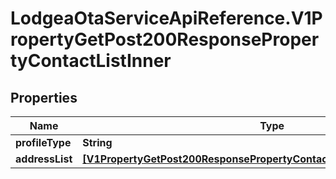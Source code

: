 # LodgeaOtaServiceApiReference.V1PropertyGetPost200ResponsePropertyContactListInner

## Properties

Name | Type | Description | Notes
------------ | ------------- | ------------- | -------------
**profileType** | **String** |  | [optional] 
**addressList** | [**[V1PropertyGetPost200ResponsePropertyContactListInnerAddressListInner]**](V1PropertyGetPost200ResponsePropertyContactListInnerAddressListInner.md) |  | [optional] 


